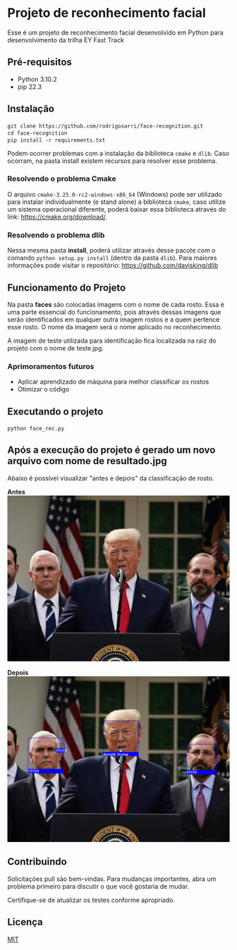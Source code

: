 # Projeto de reconhecimento facial

Esse é um projeto de reconhecimento facial desenvolvido em Python para desenvolvimento da trilha EY Fast Track

## Pré-requisitos

- Python 3.10.2
- pip 22.3

## Instalação

```console
git clone https://github.com/rodrigosarri/face-recognition.git
cd face-recognition
pip install -r requirements.txt
```

Podem ocorrer problemas com a instalação da biblioteca `cmake` e `dlib`. Caso ocorram, na pasta install existem recursos para resolver esse problema.

### Resolvendo o problema Cmake
O arquivo `cmake-3.25.0-rc2-windows-x86_64` (Windows) pode ser utilizado para instalar individualmente (e stand alone) a biblioteca `cmake`, caso utilize um sistema operacional diferente, poderá baixar essa biblioteca através do link: https://cmake.org/download/.

### Resolvendo o problema dlib
Nessa mesma pasta **install**, poderá utilizar através desse pacote com o comando `python setup.py install` (dentro da pasta `dlib`). Para maiores informações pode visitar o repositório: https://github.com/davisking/dlib


## Funcionamento do Projeto
Na pasta **faces** são colocadas imagens com o nome de cada rosto. Essa é uma parte essencial do funcionamento, pois através dessas imagens que serão identificados em qualquer outra imagem rostos e a quem pertence esse rosto. O nome da imagem será o nome aplicado no reconhecimento.

A imagem de teste utilizada para identificação fica localizada na raiz do projeto com o nome de teste.jpg.

### Aprimoramentos futuros
- Aplicar aprendizado de máquina para melhor classificar os rostos
- Otimizar o código

## Executando o projeto

```console
python face_rec.py
```

## Após a execução do projeto é gerado um novo arquivo com nome de resultado.jpg

Abaixo é possível visualizar "antes e depois" da classificação de rosto.

**Antes**
![alt text](https://github.com/rodrigosarri/face-recognition/blob/main/tests/donald-trump.jpg?raw=true)

**Depois**
![alt text](https://github.com/rodrigosarri/face-recognition/blob/main/results/donald-trump.jpg?raw=true)


## Contribuindo
Solicitações pull são bem-vindas. Para mudanças importantes, abra um problema primeiro para discutir o que você gostaria de mudar.

Certifique-se de atualizar os testes conforme apropriado.

## Licença
[MIT](https://choosealicense.com/licenses/mit/)